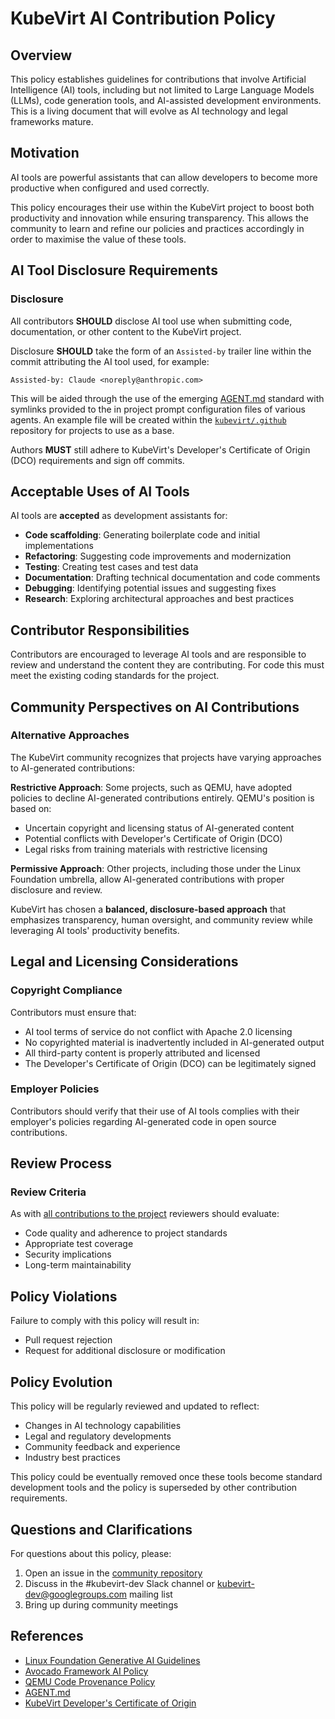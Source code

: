 # KubeVirt AI Contribution Policy

## Overview

This policy establishes guidelines for contributions that involve Artificial
Intelligence (AI) tools, including but not limited to Large Language Models
(LLMs), code generation tools, and AI-assisted development environments. This
is a living document that will evolve as AI technology and legal frameworks
mature.

## Motivation

AI tools are powerful assistants that can allow developers to become more
productive when configured and used correctly.

This policy encourages their use within the KubeVirt project to boost both
productivity and innovation while ensuring transparency. This allows the community
to learn and refine our policies and practices accordingly in order to maximise
the value of these tools.

## AI Tool Disclosure Requirements

### Disclosure

All contributors **SHOULD** disclose AI tool use when submitting code,
documentation, or other content to the KubeVirt project.

Disclosure **SHOULD** take the form of an `Assisted-by` trailer line within the
commit attributing the AI tool used, for example:

```text
Assisted-by: Claude <noreply@anthropic.com>
```

This will be aided through the use of the emerging
[AGENT.md](https://ampcode.com/AGENT.md) standard with symlinks provided to the
in project prompt configuration files of various agents. An example file will
be created within the [`kubevirt/.github`](https://github.com/kubevirt/.github)
repository for projects to use as a base.

Authors **MUST** still adhere to KubeVirt's Developer's Certificate of Origin
(DCO) requirements and sign off commits.

## Acceptable Uses of AI Tools

AI tools are **accepted** as development assistants for:

- **Code scaffolding**: Generating boilerplate code and initial implementations
- **Refactoring**: Suggesting code improvements and modernization
- **Testing**: Creating test cases and test data
- **Documentation**: Drafting technical documentation and code comments
- **Debugging**: Identifying potential issues and suggesting fixes
- **Research**: Exploring architectural approaches and best practices

## Contributor Responsibilities

Contributors are encouraged to leverage AI tools and are responsible to review and
understand the content they are contributing. For code this must meet the
existing coding standards for the project.

## Community Perspectives on AI Contributions

### Alternative Approaches

The KubeVirt community recognizes that projects have varying approaches to
AI-generated contributions:

**Restrictive Approach**: Some projects, such as QEMU, have adopted policies to
decline AI-generated contributions entirely. QEMU's position is based on:

- Uncertain copyright and licensing status of AI-generated content
- Potential conflicts with Developer's Certificate of Origin (DCO)
- Legal risks from training materials with restrictive licensing

**Permissive Approach**: Other projects, including those under the Linux
Foundation umbrella, allow AI-generated contributions with proper disclosure
and review.

KubeVirt has chosen a **balanced, disclosure-based approach** that emphasizes
transparency, human oversight, and community review while leveraging AI tools'
productivity benefits.

## Legal and Licensing Considerations

### Copyright Compliance

Contributors must ensure that:

- AI tool terms of service do not conflict with Apache 2.0 licensing
- No copyrighted material is inadvertently included in AI-generated output
- All third-party content is properly attributed and licensed
- The Developer's Certificate of Origin (DCO) can be legitimately signed

### Employer Policies

Contributors should verify that their use of AI tools complies with their
employer's policies regarding AI-generated code in open source contributions.

## Review Process

### Review Criteria

As with [all contributions to the
project](https://github.com/kubevirt/kubevirt/blob/main/docs/reviewer-guide.md)
reviewers should evaluate:

- Code quality and adherence to project standards
- Appropriate test coverage
- Security implications
- Long-term maintainability

## Policy Violations

Failure to comply with this policy will result in:

- Pull request rejection
- Request for additional disclosure or modification

## Policy Evolution

This policy will be regularly reviewed and updated to reflect:

- Changes in AI technology capabilities
- Legal and regulatory developments
- Community feedback and experience
- Industry best practices

This policy could be eventually removed once these tools become standard
development tools and the policy is superseded by other contribution
requirements.

## Questions and Clarifications

For questions about this policy, please:

1. Open an issue in the [community
repository](https://github.com/kubevirt/community)
2. Discuss in the #kubevirt-dev Slack channel or
   <kubevirt-dev@googlegroups.com> mailing list
3. Bring up during community meetings

## References

- [Linux Foundation Generative AI
Guidelines](https://www.linuxfoundation.org/legal/generative-ai)
- [Avocado Framework AI
Policy](https://avocado-framework.readthedocs.io/en/latest/guides/contributor/chapters/ai_policy.html)
- [QEMU Code Provenance
Policy](https://www.qemu.org/docs/master/devel/code-provenance.html#use-of-ai-content-generators)
- [AGENT.md](https://ampcode.com/AGENT.md)
- [KubeVirt Developer's Certificate of
Origin](https://github.com/kubevirt/kubevirt/blob/main/DCO)
